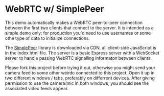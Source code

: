 # WebRTC w/ SimplePeer

This demo automatically makes a WebRTC peer-to-peer connection between the 
first two clients that connect to the server. It is intended as a simple demo only;
for production you'd need to use usernames or some othe type of data to initialize
connections.

The [SimplePeer](https://github.com/feross/simple-peer) library is downloaded via CDN, all client-side JavaScript is in the
index.html file. The server is a basic Express server with a WebSocket server to handle
passing WebRTC signalling informaton between clients.

Please fork this project before trying it out, otherwise you might send your camera feed to
some other weirdo connected to this project. Open it up in two different windows / tabs, preferably on
differrent devices. After giving permission to use the camera/mic in both windows, you should see the
associated video feeds appear.